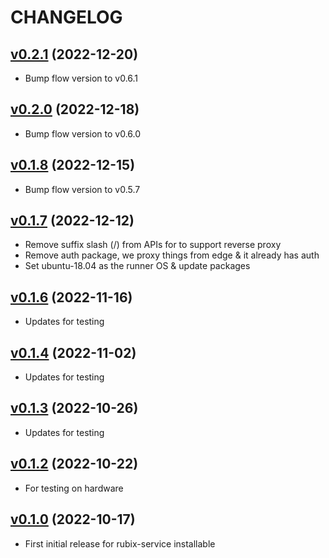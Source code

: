 # CHANGELOG
## [v0.2.1](https://github.com/NubeIO/rubix-edge-wires/tree/v0.2.1) (2022-12-20)

- Bump flow version to v0.6.1


## [v0.2.0](https://github.com/NubeIO/rubix-edge-wires/tree/v0.2.0) (2022-12-18)

- Bump flow version to v0.6.0


## [v0.1.8](https://github.com/NubeIO/rubix-edge-wires/tree/v0.1.8) (2022-12-15)

- Bump flow version to v0.5.7

## [v0.1.7](https://github.com/NubeIO/rubix-edge-wires/tree/v0.1.7) (2022-12-12)

- Remove suffix slash (/) from APIs for to support reverse proxy
- Remove auth package, we proxy things from edge & it already has auth
- Set ubuntu-18.04 as the runner OS & update packages

## [v0.1.6](https://github.com/NubeIO/rubix-edge-wires/tree/v0.1.6) (2022-11-16)

- Updates for testing

## [v0.1.4](https://github.com/NubeIO/rubix-edge-wires/tree/v0.1.4) (2022-11-02)

- Updates for testing

## [v0.1.3](https://github.com/NubeIO/rubix-edge-wires/tree/v0.1.3) (2022-10-26)

- Updates for testing

## [v0.1.2](https://github.com/NubeIO/rubix-edge-wires/tree/v0.1.2) (2022-10-22)

- For testing on hardware

## [v0.1.0](https://github.com/NubeIO/rubix-edge-wires/tree/v0.1.0) (2022-10-17)

- First initial release for rubix-service installable
